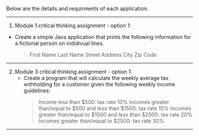 Below are the details and requirments of each application.

-----------------------------------------------------------------------------------------------------------------------------
1) Module 1 critical thinking assignment - option 1:
  - Create a simple Java application that prints the following information for a fictional person on indidivual lines.
      > First Name
      > Last Name
      > Street Address
      > City
      > Zip Code
-----------------------------------------------------------------------------------------------------------------------------

2) Module 3 critical thinking assignment - option 1:
   - Create a program that will calculate the weekly average tax withholding for a customer given the following weekly income guidelines:
      > Income less than $500: tax rate 10%
      > Incomes greater than/equal to $500 and less than $1500: tax rate 15%
      > Incomes greater than/equal to $1500 and less than $2500: tax rate 20%
      > Incomes greater than/equal to $2500: tax rate 30%
-----------------------------------------------------------------------------------------------------------------------------
